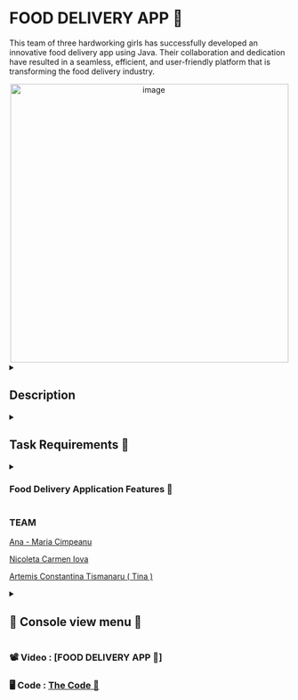 # FOOD DELIVERY APP 🥞
This team of three hardworking girls has successfully developed an innovative food delivery app using Java. Their collaboration and dedication have resulted in a seamless, efficient, and user-friendly platform that is transforming the food delivery industry.

<div align="center">  
  <img width="500" alt="image" src="https://github.com/anacimpeanu/FoodDeliveryApp/assets/115561036/504bcce6-6cd4-45da-bcaf-ae5a63f0e124">
</div>

<details>
  <summary>
    <h2> Description </h2>
  </summary>

### Food Delivery App Description 🌮

      This food delivery app is designed to provide a seamless and efficient user experience. 
      It features an interactive menu that allows users to easily browse and select from a variety of food options. 
      With robust login and sign-up functionalities, users can quickly create accounts and manage their profiles.

      The app includes a dedicated environment for moderators, enabling them to manage content effectively. 
      Users can place orders effortlessly, and the app displays a comprehensive list of shops, 
      allowing users to view detailed information about each one. 
      The app reads data from CSV files, ensuring efficient data management.

      One of the standout features is the rating system, where users can rate shops and sort 
      them based on their ratings. This helps users make informed decisions about where to order from.
      Moderators have the ability to add or remove shops and products, ensuring the listings are always current and relevant.
                      
</details>
<details>
  <summary> 
     <h2> Task Requirements 🍕 </h2>
  </summary>
  
### Assignment Definition
            🍕 Select a system with at least 10 actions/queries on 8 types of objects.
            🍕 Implement the project in Java.
            🍕 Classes with private/protected attributes and methods.
            🍕 Abstract classes and interfaces with default behavior.
            🍕 Follow OOP principles with class interactions.
            🍕 Use at least 2 different collection interfaces with multiple implementations.
            🍕 Inheritance and polymorphism in collections.
            🍕 Include at least one service class exposing system operations.
            🍕 Main class calling service methods.
            🍕 Define custom Exceptions.
            🍕 Utilize Enums.

### Storage 
          🍉 Utilize CSV files or databases to store 4 types of objects.
          🍉 Generic singleton services for file reading/writing.
          🍉 Data automatically loaded from files at system startup.

### Auditing
        🍿 Create an auditing service logging actions to a CSV file.
        🍿 Log format: name_of_action,timestamp.
</details>

  <details>
  <summary> 
     <h3> Food Delivery Application Features 🍤 </h3>
  </summary>
    
### Interactive Menu Interface:
      🍤 Users can browse through a visually appealing and interactive menu 
          interface, showcasing a wide range of food options.

### User Authentication:
      🍤 Robust user authentication system allowing users to 
      securely log in or sign up for an account.
      
### Moderator Environment:

      🍤 A dedicated platform for moderators to manage various
      aspects of the application, including adding or 
      removing restaurants and products.

### Order Placement:
      🍤 Seamless order placement functionality, enabling users
      to effortlessly select items and place orders with 
      just a few clicks.
      
### Shop Listings:
    🍤 Comprehensive listings of available restaurants, 
    including detailed information such as cuisine type, 
    location, and operating hours.
    
### Specific Shop Listing:
    🍤 Detailed view of individual restaurants, providing 
    users with specific information about a particular 
    establishment, its menu, and ratings.
    
### CSV Data Integration:
    🍤 Integration of CSV files for efficient data management, 
    ensuring that restaurant and product information is accurately 
    maintained and updated.
    
### Rating System for Restaurants:
    🍤 Interactive rating system allowing users to rate and review 
    restaurants based on their dining experiences, providing 
    valuable feedback to other users.
    
### Sorting Shops by Rating:
    🍤 Functionality to sort restaurants based on user ratings, 
    helping users make informed decisions when selecting
    where to order from.

### Adding and Removing Restaurants:

    🍤 Moderators can easily add new restaurants to the platform
    or remove existing ones as needed, 
    ensuring that the app's restaurant database remains 
    current and relevant.
    
### Adding and Removing Products:

    🍤 Ability for moderators to add new food items to restaurant 
    menus or remove existing ones, giving them control 
    over the available offerings.

### Detailed Shop View:

    🍤In-depth view of each restaurant, showcasing not only its menu 
    but also other relevant details such as delivery options,
    minimum order requirements, and special offers.
 <summary> 
     <h3> Classes 🌮 </h3>
  </summary>
<b>Beverage:</b> Represents beverages available in the food delivery system.

<b>Candy</b>: Represents candy items that can be ordered.

<b>Food</b>: Represents generic food items that are available for order.

<b>Product</b>: Represents individual products that can be ordered, which may include beverages, candy, or other types of food items.

  
   <summary> 
     <h3> Menu 🌮 </h3>
  </summary>
  
<b>Menu</b>: Represents the overall menu of items available for order.

<b>RMenu</b>: Possibly represents a refined or specialized menu within the system, providing additional options or features.

   <summary> 
     <h3> Services 🌮 </h3>
  </summary>
  
<b>Application</b>
This singleton class represents the main application instance. It ensures that only one instance of the application exists at any given time.

<b>ReadCSV</b>
This singleton class handles the reading of data from CSV files. It ensures that only one instance is responsible for reading CSV files throughout the application.

<b>Services</b>
This singleton class provides various services required by the application. It ensures that these services are globally accessible and that only one instance of each service exists.

<b>Audit Services</b>
This singleton class manages auditing functionalities within the application. It ensures that all auditing operations are centralized and that only one instance of the audit service exists.

<b>WriteCSV</b>
This singleton class handles the writing of data to CSV files. It ensures that only one instance is responsible for writing CSV files throughout the application.

<b>Login</b>
This singleton class manages user authentication and login functionalities. It ensures that only one instance is responsible for handling user login operations, maintaining consistency and security.

<b>Package</b>: Shop

      CaffeShop: Represents a café or coffee shop.
      CandyShop: Represents a shop specializing in selling candy.
      Restaurant: Represents a restaurant.
      Shop: Represents a generic shop entity.
      
<b>Package</b>: User

      DeliveryGuy: Represents a delivery person or courier.
      Login: Manages user authentication and login functionalities.
      Owner: Represents the owner or manager of a shop or restaurant.
      User: Represents a generic user entity within the system.

</details>

  ### TEAM 
  [Ana - Maria Cimpeanu](https://github.com/anacimpeanu)
  
  [Nicoleta Carmen Iova](https://github.com/nicoletaiova25)
  
  [Artemis Constantina Tismanaru ( Tina )](https://github.com/ArtemisTismanaru)
  

<details>
  <summary>
<h2>📸 Console view menu 🧁 </h2>
  </summary>
<div align="center">  
<img width="300" alt="image" src="https://github.com/anacimpeanu/FoodDeliveryApp/assets/115561036/a8b9cc3b-a7c7-4cb8-b715-d0e4b6c4356c">
</div>
<div align="center">  
<img width="300" alt="image" src="https://github.com/anacimpeanu/FoodDeliveryApp/assets/115561036/c2074488-95b0-474b-8d0c-e9aa510c60b5">
</div>
<div align="center">  
<img width="500" alt="image" src="https://github.com/anacimpeanu/FoodDeliveryApp/assets/115561036/381b0511-b2c1-4f85-9197-d132ebb4c5ed">
</div>
</details>

### 📽 Video : [FOOD DELIVERY APP 🧁]
### 🖥 Code : [ The Code 🧁 ](https://github.com/anacimpeanu/FoodDeliveryApp/tree/main/FoodDeliveryApp)

